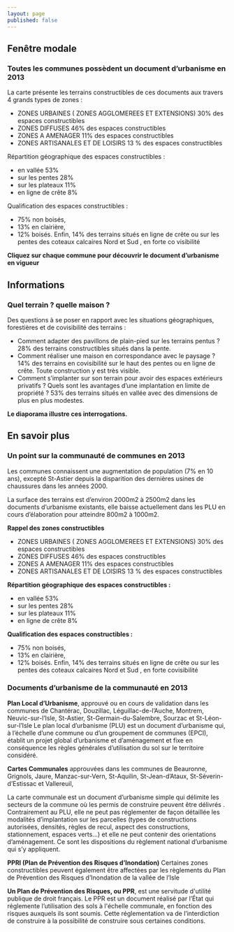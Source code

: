 ```yaml
---
layout: page
published: false
---
```


## Fenêtre modale
### Toutes les communes possèdent un document d’urbanisme en 2013
La carte présente les terrains constructibles de ces documents  aux travers 
4 grands types de zones :
- ZONES URBAINES ( ZONES AGGLOMEREES ET EXTENSIONS)  30% des espaces constructibles
- ZONES DIFFUSES 46% des espaces constructibles
- ZONES A AMENAGER 11% des espaces constructibles 
- ZONES ARTISANALES ET DE LOISIRS 13 % des espaces constructibles

Répartition géographique des espaces constructibles : 
- en vallée 53%
- sur les pentes 28%
- sur les plateaux 11%
- en ligne de crête 8%

Qualification des espaces constructibles :
- 75% non boisés,
- 13% en clairière,
- 12% boisés.
Enfin, 14% des terrains situés en ligne de crête ou sur les pentes des coteaux calcaires Nord et Sud , en forte co visibilité

**Cliquez sur chaque commune pour découvrir le document d’urbanisme en vigueur**


## Informations
### Quel terrain ? quelle maison ?

Des questions à se poser en rapport avec les situations géographiques, forestières et de covisibilité des terrains :
- Comment adapter des pavillons de plain-pied sur les terrains pentus ? 
28% des terrains constructibles situés dans la pente.
- Comment réaliser une maison en correspondance avec le paysage ?
14% des terrains  en covisibilité sur le haut des pentes ou en ligne de crête. Toute construction y est très visible. 
- Comment s’implanter sur son terrain pour avoir des espaces extérieurs privatifs ? Quels sont les avantages d’une implantation en limite de propriété ?
53%  des terrains situés en vallée avec des dimensions de plus en plus modestes. 

**Le diaporama illustre ces interrogations.**


## En savoir plus
### Un point sur la communauté de communes en 2013

Les communes connaissent une augmentation de population (7% en 10 ans), excepté St-Astier depuis la disparition des dernières usines de chaussures dans les années 2000.

La surface des terrains est d’environ 2000m2 à 2500m2 dans les documents d’urbanisme existants, elle baisse actuellement dans les PLU en cours d’élaboration pour atteindre 800m2 à 1000m2.

**Rappel des zones constructibles**

- ZONES URBAINES ( ZONES AGGLOMEREES ET EXTENSIONS)  30% des espaces constructibles
- ZONES DIFFUSES 46% des espaces constructibles
- ZONES A AMENAGER 11% des espaces constructibles 
- ZONES ARTISANALES ET DE LOISIRS 13 % des espaces constructibles

**Répartition géographique des espaces constructibles :**
- en vallée 53%
- sur les pentes 28%
- sur les plateaux 11%
- en ligne de crête 8%

**Qualification des espaces constructibles :**
- 75% non boisés,
- 13% en clairière,
- 12% boisés.
Enfin, 14% des terrains situés en ligne de crête ou sur les pentes des coteaux calcaires Nord et Sud , en forte covisibilité


### Documents d’urbanisme de la communauté en 2013

**Plan Local d’Urbanisme**, approuvé ou en cours de validation dans les communes de Chantérac, Douzillac, Léguillac-de-l’Auche, Montrem, Neuvic-sur-l’Isle, St-Astier, St-Germain-du-Salembre,  Sourzac et St-Léon-sur-l’Isle 
Le plan local d’urbanisme (PLU) est un document d’urbanisme qui, à l’échelle d’une commune ou d’un groupement de communes (EPCI), établit un projet global d’urbanisme et d’aménagement et fixe en conséquence les règles générales d’utilisation du sol sur le territoire considéré.

**Cartes Communales**  approuvées dans les communes de
Beauronne, Grignols, Jaure, Manzac-sur-Vern, St-Aquilin, St-Jean-d’Ataux, St-Séverin-d’Estissac et Vallereuil,

La carte communale est un document d’urbanisme simple qui délimite les secteurs de la commune où les permis de construire peuvent être délivrés .
Contrairement au PLU, elle ne peut pas réglementer de façon détaillée les modalités d’implantation sur les parcelles (types de constructions autorisées, densités, règles de recul, aspect des constructions, stationnement, espaces verts…) et elle ne peut contenir des orientations d’aménagement. Ce sont les dispositions du règlement national d’urbanisme qui s’y appliquent.

**PPRI (Plan de Prévention des Risques d’Inondation)**
Certaines zones constructibles peuvent également être affectées par les règlements du Plan de Prévention des Risques d’Inondation de la vallée de l’Isle

**Un Plan de Prévention des Risques, ou PPR**, est une servitude d'utilité publique de droit français.
Le PPR est un document réalisé par l’État qui réglemente l’utilisation des sols à l'échelle communale, en fonction des risques auxquels ils sont soumis. Cette réglementation va de l’interdiction de construire à la possibilité de construire sous certaines conditions.